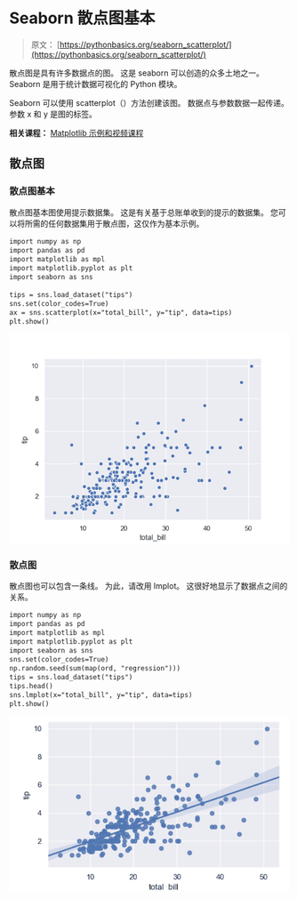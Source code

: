 # Seaborn 散点图基本

> 原文： [https://pythonbasics.org/seaborn_scatterplot/](https://pythonbasics.org/seaborn_scatterplot/)

散点图是具有许多数据点的图。 这是 seaborn 可以创造的众多土地之一。 Seaborn 是用于统计数据可视化的 Python 模块。

Seaborn 可以使用 scatterplot（）方法创建该图。 数据点与参数数据一起传递。 参数 x 和 y 是图的标签。

**相关课程：** [Matplotlib 示例和视频课程](https://gum.co/mpdp)

## 散点图

### 散点图基本

散点图基本图使用提示数据集。 这是有关基于总账单收到的提示的数据集。 您可以将所需的任何数据集用于散点图，这仅作为基本示例。

```
import numpy as np
import pandas as pd
import matplotlib as mpl
import matplotlib.pyplot as plt
import seaborn as sns

tips = sns.load_dataset("tips")
sns.set(color_codes=True)
ax = sns.scatterplot(x="total_bill", y="tip", data=tips)
plt.show()

```

![scatterplot basic](img/17f3a0c162e06ed8bb6a16a34a0eff4e.jpg)

### 散点图

散点图也可以包含一条线。 为此，请改用 lmplot。 这很好地显示了数据点之间的关系。

```
import numpy as np
import pandas as pd
import matplotlib as mpl
import matplotlib.pyplot as plt
import seaborn as sns
sns.set(color_codes=True)
np.random.seed(sum(map(ord, "regression")))
tips = sns.load_dataset("tips")
tips.head()
sns.lmplot(x="total_bill", y="tip", data=tips)
plt.show()

```

![scatterplot](img/fa1216543bb20389c59adc1ddb210fc0.jpg)